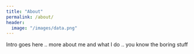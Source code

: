 ```yaml
---
title: "About"
permalink: /about/
header:
  image: "/images/data.png"
---
```

Intro goes here .. more about me and what I do .. you know the boring stuff
